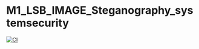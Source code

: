 # M1_LSB_IMAGE_Steganography_systemsecurity
[![CI](https://github.com/Shashank930/M1_LSB_IMAGE_Steganography_systemsecurity/actions/workflows/linux-build.yml/badge.svg)](https://github.com/Shashank930/M1_LSB_IMAGE_Steganography_systemsecurity/actions/workflows/linux-build.yml)
